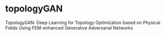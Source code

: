 # topologyGAN
TopologyGAN: Deep Learning for Topology Optimization based on Physical Fields Using FEM-enhanced Generative Adversarial Networks

